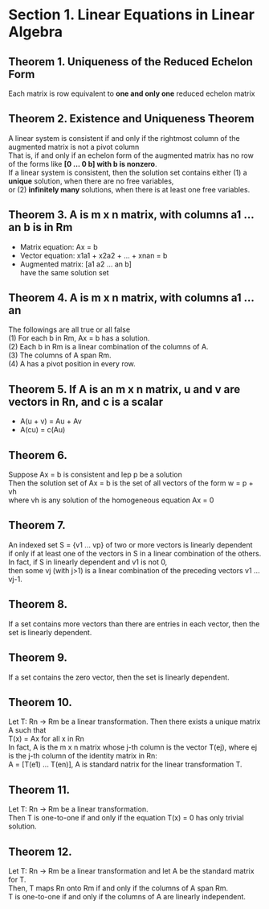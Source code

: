 # Section 1. Linear Equations in Linear Algebra
## Theorem 1. Uniqueness of the Reduced Echelon Form
Each matrix is row equivalent to **one and only one** reduced echelon matrix 
## Theorem 2. Existence and Uniqueness Theorem
A linear system is consistent if and only if the rightmost column of the augmented matrix is not a pivot column  
That is, if and only if an echelon form of the augmented matrix has no row of the forms like **[0 ... 0 b] with b is nonzero**.  
If a linear system is consistent, then the solution set contains either (1) a **unique** solution, when there are no free variables,  
or (2) **infinitely many** solutions, when there is at least one free variables.
## Theorem 3. A is m x n matrix, with columns a1 ... an b is in Rm
- Matrix equation: Ax = b  
- Vector equation: x1a1 + x2a2 + ... + xnan = b  
- Augmented matrix: [a1 a2 ... an b]  
have the same solution set
## Theorem 4. A is m x n matrix, with columns a1 ... an
The followings are all true or all false  
(1) For each b in Rm, Ax = b has a solution.  
(2) Each b in Rm is a linear combination of the columns of A.  
(3) The columns of A span Rm.  
(4) A has a pivot position in every row.  
## Theorem 5. If A is an m x n matrix, u and v are vectors in Rn, and c is a scalar
- A(u + v) = Au + Av  
- A(cu) = c(Au)  
## Theorem 6.
Suppose Ax = b is consistent and lep p be a solution  
Then the solution set of Ax = b is the set of all vectors of the form w = p + vh  
where vh is any solution of the homogeneous equation Ax = 0
## Theorem 7.
An indexed set S = {v1 ... vp} of two or more vectors is linearly dependent  
if only if at least one of the vectors in S in a linear combination of the others.  
In fact, if S in linearly dependent and v1 is not 0,  
then some vj (with j>1) is a linear combination of the preceding vectors v1 ... vj-1.  
## Theorem 8. 
If a set contains more vectors than there are entries in each vector, then the set is linearly dependent.  
## Theorem 9. 
If a set contains the zero vector, then the set is linearly dependent.
## Theorem 10.
Let T: Rn -> Rm be a linear transformation. Then there exists a unique matrix A such that  
T(x) = Ax for all x in Rn  
In fact, A is the m x n matrix whose j-th column is the vector T(ej), where ej is the j-th column of the identity matrix in Rn:  
A = [T(e1) ... T(en)], A is standard natrix for the linear transformation T.
## Theorem 11.
Let T: Rn -> Rm be a linear transformation.  
Then T is one-to-one if and only if the equation T(x) = 0 has only trivial solution. 
## Theorem 12.
Let T: Rn -> Rm be a linear transformation and let A be the standard matrix for T.  
Then, T maps Rn onto Rm if and only if the columns of A span Rm.  
T is one-to-one if and only if the columns of A are linearly independent. 